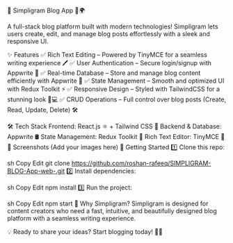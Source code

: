 🚀 Simpligram Blog App 📝🌍

A full-stack blog platform built with modern technologies! Simpligram lets users create, edit, and manage blog posts effortlessly with a sleek and responsive UI.

✨ Features
✅ Rich Text Editing – Powered by TinyMCE for a seamless writing experience 🖊️
✅ User Authentication – Secure login/signup with Appwrite 🔐
✅ Real-time Database – Store and manage blog content efficiently with Appwrite 🚀
✅ State Management – Smooth and optimized UI with Redux Toolkit ⚡
✅ Responsive Design – Styled with TailwindCSS for a stunning look 📱💻
✅ CRUD Operations – Full control over blog posts (Create, Read, Update, Delete) 🛠️

🛠️ Tech Stack
Frontend: React.js ⚛️ + Tailwind CSS 🎨
Backend & Database: Appwrite 🛢️
State Management: Redux Toolkit 🔄
Rich Text Editor: TinyMCE 📝
📸 Screenshots (Add your images here)
🚀 Getting Started
1️⃣ Clone this repo:

sh
Copy
Edit
git clone https://github.com/roshan-rafeeq/SIMPLIGRAM-BLOG-App-web-.git
2️⃣ Install dependencies:

sh
Copy
Edit
npm install
3️⃣ Run the project:

sh
Copy
Edit
npm start
🌟 Why Simpligram?
Simpligram is designed for content creators who need a fast, intuitive, and beautifully designed blog platform with a seamless writing experience.

💡 Ready to share your ideas? Start blogging today! 🚀✨